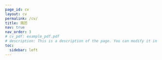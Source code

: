```yaml
---
page_id: cv
layout: cv
permalink: /cv/
title: 简历
nav: true
nav_order: 3
# cv_pdf: example_pdf.pdf
# description: This is a description of the page. You can modify it in '_pages/cv.md'. You can also change or remove the top pdf download button.
toc:
  sidebar: left
---
```

